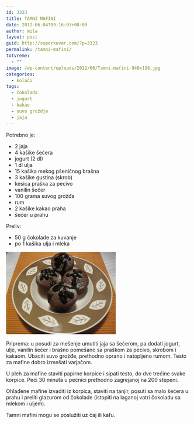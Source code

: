 ```yaml
---
id: 3323
title: TAMNI MAFINI
date: 2012-06-04T09:16:03+00:00
author: mila
layout: post
guid: http://superkuvar.com/?p=3323
permalink: /tamni-mafini/
totvreme:
  - ""
image: /wp-content/uploads/2012/06/Tamni-mafini-940x198.jpg
categories:
  - kolači
tags:
  - čokolada
  - jogurt
  - kakao
  - suvo groždje
  - jaja
---
```

Potrebno je:

  * 2 jaja
  * 4 kašike šećera
  * jogurt (2 dl)
  * 1 dl ulja
  * 15 kašika mekog pšeničnog brašna
  * 3 kašike gustina (skrob)
  * kesica praška za pecivo
  * vanilin šećer
  * 100 grama suvog grožđa
  * rum
  * 2 kašike kakao praha
  * šećer u prahu

Preliv:

  * 50 g čokolade za kuvanje
  * po 1 kašika ulja i mleka

<img class="alignnone size-medium wp-image-3332" title="Tamni mafini" src="/wp-content/uploads/2012/06/Tamni-mafini-300x225.jpg" alt="" width="300" height="225" /> 

Priprema: u posudi za mešenje umutiti jaja sa šećerom, pa dodati jogurt, ulje, vanilin šećer i brašno pomešano sa praškom za pecivo, skrobom i kakaom. Ubaciti suvo grožđe, prethodno oprano i natopljeno rumom. Testo za mafine dobro izmešati varjačom.

U pleh za mafine staviti papirne korpice i sipati testo, do dve trećine svake korpice. Peći 30 minuta u pećnici prethodno zagrejanoj na 200 stepeni.

Ohlađene mafine izvaditi iz korpica, staviti na tanjir, posuti sa malo šećera u prahu i preliti glazurom od čokolade (istopiti na laganoj vatri čokoladu sa mlekom i uljem).

Tamni mafini mogu se poslužiti uz čaj ili kafu.